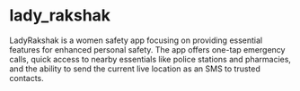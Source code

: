 # lady_rakshak

LadyRakshak is a women safety app focusing on providing essential features for enhanced personal safety. The app offers one-tap emergency calls, quick access to nearby essentials like police stations and pharmacies, and the ability to send the current live location as an SMS to trusted contacts.
